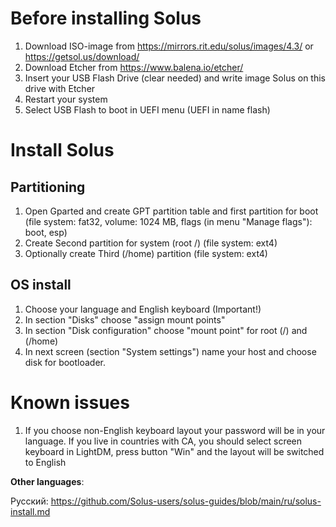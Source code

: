 # Before installing Solus

1. Download ISO-image from https://mirrors.rit.edu/solus/images/4.3/ or https://getsol.us/download/
2. Download Etcher from https://www.balena.io/etcher/
3. Insert your USB Flash Drive (clear needed) and write image Solus on this drive with Etcher
4. Restart your system
5. Select USB Flash to boot in UEFI menu (UEFI in name flash)

# Install Solus
## Partitioning

1. Open Gparted and create GPT partition table and first partition for boot (file system: fat32, volume: 1024 MB, flags (in menu "Manage flags"): boot, esp)
2. Create Second partition for system (root /) (file system: ext4)
3. Optionally create Third (/home) partition (file system: ext4)

## OS install

1. Choose your language and English keyboard (Important!)
2. In section "Disks" choose "assign mount points"
3. In section "Disk configuration" choose "mount point" for root (/) and (/home)
4. In next screen (section "System settings") name your host and choose disk for bootloader. 

# Known issues

1. If you choose non-English keyboard layout your password will be in your language. If you live in countries with CA, you should select screen keyboard in LightDM, press button "Win" and  the layout will be switched to English

**Other languages**:

Русский: https://github.com/Solus-users/solus-guides/blob/main/ru/solus-install.md
